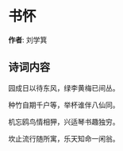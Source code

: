 # 书怀

**作者**: 刘学箕

## 诗词内容

园成日以待东风，绿李黄梅已间丛。

种竹自期千户等，举杯谁伴八仙同。

机忘鸥鸟情相狎，兴适琴书趣独穷。

坎止流行随所寓，乐天知命一闲翁。

